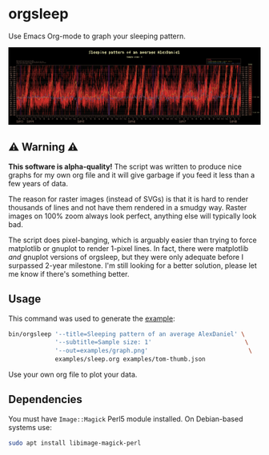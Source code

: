 orgsleep
========

Use Emacs Org-mode to graph your sleeping pattern.


![my graph](https://raw.githubusercontent.com/AlexDaniel/orgsleep/master/examples/graph.png)

⚠ Warning ⚠
-----------

**This software is alpha-quality!** The script was written to produce
nice graphs for my own org file and it will give garbage if you feed
it less than a few years of data.

The reason for raster images (instead of SVGs) is that it is hard
to render thousands of lines and not have them rendered in a smudgy
way. Raster images on 100% zoom always look perfect, anything else
will typically look bad.

The script does pixel-banging, which is arguably easier than trying to
force matplotlib or gnuplot to render 1-pixel lines. In fact, there
were matplotlib *and* gnuplot versions of orgsleep, but they were only
adequate before I surpassed 2-year milestone. I'm still looking for a
better solution, please let me know if there's something better.

Usage
-----

This command was used to generate the [example](examples/):

```bash
bin/orgsleep '--title=Sleeping pattern of an average AlexDaniel' \
             '--subtitle=Sample size: 1'                          \
             '--out=examples/graph.png'                            \
             examples/sleep.org examples/tom-thumb.json
```

Use your own org file to plot your data.


Dependencies
------------
You must have ``Image::Magick`` Perl5 module installed. On Debian-based systems use:

```bash
sudo apt install libimage-magick-perl
```
